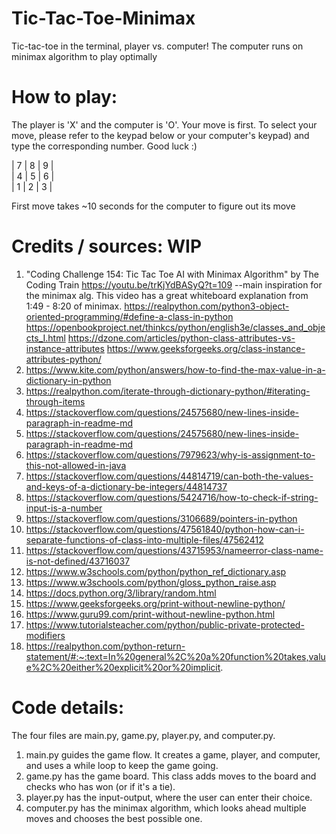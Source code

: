 # Tic-Tac-Toe-Minimax
Tic-tac-toe in the terminal, player vs. computer! The computer runs on minimax algorithm to play optimally

# How to play:
The player is 'X' and the computer is 'O'.
Your move is first. To select your move, please refer
to the keypad below or your computer's keypad) and type
the corresponding number. Good luck :)

| 7 | 8 | 9 |  
| 4 | 5 | 6 |  
| 1 | 2 | 3 |  

First move takes ~10 seconds for the computer to figure out its move

# Credits / sources: WIP
1. "Coding Challenge 154: Tic Tac Toe AI with Minimax Algorithm" by The Coding Train
https://youtu.be/trKjYdBASyQ?t=109
--main inspiration for the minimax alg. This video has a great whiteboard explanation from 1:49 - 8:20 of minimax.
https://realpython.com/python3-object-oriented-programming/#define-a-class-in-python
https://openbookproject.net/thinkcs/python/english3e/classes_and_objects_I.html
https://dzone.com/articles/python-class-attributes-vs-instance-attributes
https://www.geeksforgeeks.org/class-instance-attributes-python/
2. https://www.kite.com/python/answers/how-to-find-the-max-value-in-a-dictionary-in-python
3. https://realpython.com/iterate-through-dictionary-python/#iterating-through-items
4. https://stackoverflow.com/questions/24575680/new-lines-inside-paragraph-in-readme-md
5. https://stackoverflow.com/questions/24575680/new-lines-inside-paragraph-in-readme-md
6. https://stackoverflow.com/questions/7979623/why-is-assignment-to-this-not-allowed-in-java
7. https://stackoverflow.com/questions/44814719/can-both-the-values-and-keys-of-a-dictionary-be-integers/44814737
8. https://stackoverflow.com/questions/5424716/how-to-check-if-string-input-is-a-number
9. https://stackoverflow.com/questions/3106689/pointers-in-python
10. https://stackoverflow.com/questions/47561840/python-how-can-i-separate-functions-of-class-into-multiple-files/47562412
11. https://stackoverflow.com/questions/43715953/nameerror-class-name-is-not-defined/43716037
12. https://www.w3schools.com/python/python_ref_dictionary.asp
13. https://www.w3schools.com/python/gloss_python_raise.asp
14. https://docs.python.org/3/library/random.html
15. https://www.geeksforgeeks.org/print-without-newline-python/
16. https://www.guru99.com/print-without-newline-python.html
17. https://www.tutorialsteacher.com/python/public-private-protected-modifiers
18. https://realpython.com/python-return-statement/#:~:text=In%20general%2C%20a%20function%20takes,value%2C%20either%20explicit%20or%20implicit.

# Code details:
The four files are main.py, game.py, player.py, and computer.py.
1. main.py guides the game flow. It creates a game, player, and computer, and uses a while loop to keep the game going.
2. game.py has the game board. This class adds moves to the board and checks who has won (or if it's a tie).
3. player.py has the input-output, where the user can enter their choice.
4. computer.py has the minimax algorithm, which looks ahead multiple moves and chooses the best possible one.
